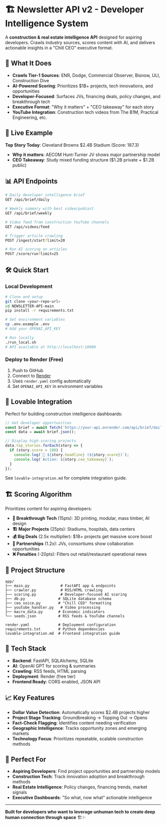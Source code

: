 # 🏗️ Newsletter API v2 - Developer Intelligence System

A **construction & real estate intelligence API** designed for aspiring developers. Crawls industry sources, scores content with AI, and delivers actionable insights in a "Chill CEO" executive format.

## 🎯 **What It Does**

- **Crawls Tier-1 Sources**: ENR, Dodge, Commercial Observer, Bisnow, ULI, Construction Dive
- **AI-Powered Scoring**: Prioritizes $1B+ projects, tech innovations, and opportunities  
- **Developer-Focused**: Surfaces JVs, financing deals, policy changes, and breakthrough tech
- **Executive Format**: "Why it matters" + "CEO takeaway" for each story
- **YouTube Integration**: Construction tech videos from The B1M, Practical Engineering, etc.

## 🚀 **Live Example**

**Top Story Today**: Cleveland Browns $2.4B Stadium (Score: 187.3)
- **Why it matters**: AECOM Hunt-Turner JV shows major partnership model
- **CEO Takeaway**: Study mixed funding structure ($1.2B private + $1.2B public)

## 📊 **API Endpoints**

```bash
# Daily developer intelligence brief
GET /api/brief/daily

# Weekly summary with best video/podcast
GET /api/brief/weekly  

# Video feed from construction YouTube channels
GET /api/videos/feed

# Trigger article crawling
POST /ingest/start?limit=20

# Run AI scoring on articles
POST /score/run?limit=25
```

## 🛠️ **Quick Start**

### Local Development
```bash
# Clone and setup
git clone <your-repo-url>
cd NEWSLETTER-API-main
pip install -r requirements.txt

# Set environment variables
cp .env.example .env
# Add your OPENAI_API_KEY

# Run locally
./run_local.sh
# API available at http://localhost:10000
```

### Deploy to Render (Free)
1. Push to GitHub
2. Connect to [Render](https://render.com)
3. Uses `render.yaml` config automatically
4. Set `OPENAI_API_KEY` in environment variables

## 🎨 **Lovable Integration**

Perfect for building construction intelligence dashboards:

```javascript
// Get developer opportunities
const brief = await fetch('https://your-api.onrender.com/api/brief/daily');
const data = await brief.json();

// Display high-scoring projects
data.top_stories.forEach(story => {
  if (story.score > 100) {
    console.log(`🚀 ${story.headline} (${story.score})`);
    console.log(`Action: ${story.ceo_takeaway}`);
  }
});
```

See `lovable-integration.md` for complete integration guide.

## 🏗️ **Scoring Algorithm**

Prioritizes content for aspiring developers:

- **🚀 Breakthrough Tech** (15pts): 3D printing, modular, mass timber, AI design
- **🏗️ Major Projects** (25pts): Stadiums, hospitals, data centers  
- **💰 Big Deals** (2.5x multiplier): $1B+ projects get massive score boost
- **🤝 Partnerships** (1.2x): JVs, consortiums show collaboration opportunities
- **❌ Penalties** (-20pts): Filters out retail/restaurant operational news

## 📁 **Project Structure**

```
app/
├── main.py              # FastAPI app & endpoints
├── crawler.py           # RSS/HTML crawling
├── scoring.py           # Developer-focused AI scoring  
├── db.py               # SQLite database schema
├── ceo_voice.py        # "Chill CEO" formatting
├── youtube_handler.py   # Video processing
├── macro_data.py       # Economic indicators
└── seeds.json          # RSS feeds & YouTube channels

render.yaml             # Deployment configuration
requirements.txt        # Python dependencies
lovable-integration.md  # Frontend integration guide
```

## 🔧 **Tech Stack**

- **Backend**: FastAPI, SQLAlchemy, SQLite
- **AI**: OpenAI GPT for scoring & summaries
- **Crawling**: RSS feeds, HTML parsing
- **Deployment**: Render (free tier)
- **Frontend Ready**: CORS enabled, JSON API

## 📈 **Key Features**

- **Dollar Value Detection**: Automatically scores $2.4B projects higher
- **Project Stage Tracking**: Groundbreaking → Topping Out → Opens
- **Fact-Check Flagging**: Identifies content needing verification
- **Geographic Intelligence**: Tracks opportunity zones and emerging markets
- **Technology Focus**: Prioritizes repeatable, scalable construction methods

## 🎯 **Perfect For**

- **Aspiring Developers**: Find project opportunities and partnership models
- **Construction Tech**: Track innovation adoption and breakthrough methods  
- **Real Estate Intelligence**: Policy changes, financing trends, market signals
- **Executive Dashboards**: "So what, now what" actionable intelligence

---

**Built for developers who want to leverage unhuman tech to create deep human connection through space** 🏗️✨